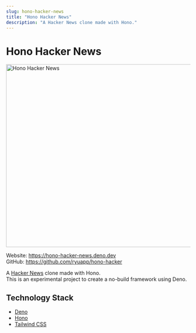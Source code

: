 ```yaml
---
slug: hono-hacker-news
title: "Hono Hacker News"
description: "A Hacker News clone made with Hono."
---
```


# Hono Hacker News

<img src="/img/projects/hono-hacker-news.webp" alt="Hono Hacker News" width="950px" height="500px" loading="eager">

Website: https://hono-hacker-news.deno.dev \
GitHub: https://github.com/ryuapp/hono-hacker

A [Hacker News](https://news.ycombinator.com/) clone made with Hono. \
This is an experimental project to create a no-build framework using Deno.

## Technology Stack

- [Deno](https://deno.com/)
- [Hono](https://hono.dev/)
- [Tailwind CSS](https://tailwindcss.com/)
